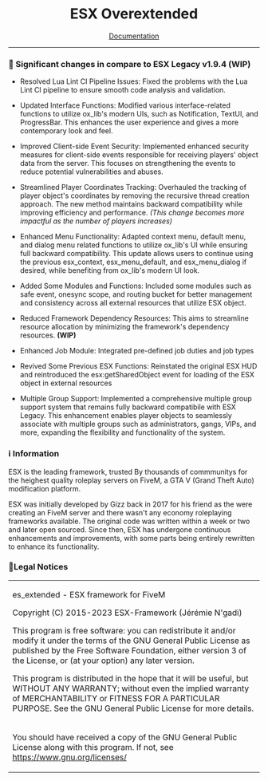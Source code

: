 <h1 align='center'>ESX Overextended</a></h1>
<p align='center'><a href='https://documentation.esx-framework.org/legacy/installation'>Documentation</a></b></h5>

<hr>

### 📝 Significant changes in compare to ESX Legacy v1.9.4 (WIP)
* Resolved Lua Lint CI Pipeline Issues: Fixed the problems with the Lua Lint CI pipeline to ensure smooth code analysis and validation.

* Updated Interface Functions: Modified various interface-related functions to utilize ox_lib's modern UIs, such as Notification, TextUI, and ProgressBar. This enhances the user experience and gives a more contemporary look and feel.

* Improved Client-side Event Security: Implemented enhanced security measures for client-side events responsible for receiving players' object data from the server. This focuses on strengthening the events to reduce potential vulnerabilities and abuses.

* Streamlined Player Coordinates Tracking: Overhauled the tracking of player object's coordinates by removing the recursive thread creation approach. The new method maintains backward compatibility while improving efficiency and performance. *(This change becomes more impactful as the number of players increases)*

* Enhanced Menu Functionality: Adapted context menu, default menu, and dialog menu related functions to utilize ox_lib's UI while ensuring full backward compatibility. This update allows users to continue using the previous esx_context, esx_menu_default, and esx_menu_dialog if desired, while benefiting from ox_lib's modern UI look.

* Added Some Modules and Functions: Included some modules such as safe event, onesync scope, and routing bucket for better management and consistency across all external resources that utilize ESX object.

* Reduced Framework Dependency Resources: This aims to streamline resource allocation by minimizing the framework's dependency resources. **(WIP)**

* Enhanced Job Module: Integrated pre-defined job duties and job types

* Revived Some Previous ESX Functions: Reinstated the original ESX HUD and reintroduced the esx:getSharedObject event for loading of the ESX object in external resources

* Multiple Group Support: Implemented a comprehensive multiple group support system that remains fully backward compatibile with ESX Legacy. This enhancement enables player objects to seamlessly associate with multiple groups such as administrators, gangs, VIPs, and more, expanding the flexibility and functionality of the system.

### ℹ Information

ESX is the leading framework, trusted By thousands of commmunitys for the heighest quality roleplay servers on FiveM, a GTA V (Grand Theft Auto) modification platform.

ESX was initially developed by Gizz back in 2017 for his friend as the were creating an FiveM server and there wasn't any economy roleplaying frameworks available. The original code was written within a week or two and later open sourced. Since then, ESX has undergone continuous enhancements and improvements, with some parts being entirely rewritten to enhance its functionality.


### 📌Legal Notices

<table>
<tr>
<td>

es_extended - ESX framework for FiveM

Copyright (C) 2015-2023 ESX-Framework (Jérémie N'gadi)

This program is free software: you can redistribute it and/or modify it under the terms of the GNU General Public License as published by the Free Software Foundation, either version 3 of the License, or (at your option) any later version.

This program is distributed in the hope that it will be useful, but WITHOUT ANY WARRANTY; without even the implied warranty of MERCHANTABILITY or FITNESS FOR A PARTICULAR PURPOSE.
See the GNU General Public License for more details.

</td>
</tr>

<tr>
<td>

You should have received a copy of the GNU General Public License along with this program.
If not, see https://www.gnu.org/licenses/

</td>
</tr>
</table>
